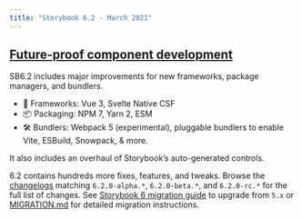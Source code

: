 ```yaml
---
title: "Storybook 6.2 - March 2021"
---
```


## [Future-proof component development](https://github.com/storybookjs/storybook/issues/13160)

SB6.2 includes major improvements for new frameworks, package managers, and bundlers.

- 🚀 Frameworks: Vue 3, Svelte Native CSF
- 📦 Packaging: NPM 7, Yarn 2, ESM
- 🛠 Bundlers: Webpack 5 (experimental), pluggable bundlers to enable Vite, ESBuild, Snowpack, & more.

It also includes an overhaul of Storybook’s auto-generated controls.

6.2 contains hundreds more fixes, features, and tweaks. Browse the [changelogs](https://github.com/storybookjs/storybook/blob/next/CHANGELOG.md) matching `6.2.0-alpha.*`, `6.2.0-beta.*`, and `6.2.0-rc.*` for the full list of changes. See [Storybook 6 migration guide](https://storybook.js.org/blog/storybook-6-migration-guide/) to upgrade from `5.x` or [MIGRATION.md](https://github.com/storybookjs/storybook/blob/next/MIGRATION.md) for detailed migration instructions.
